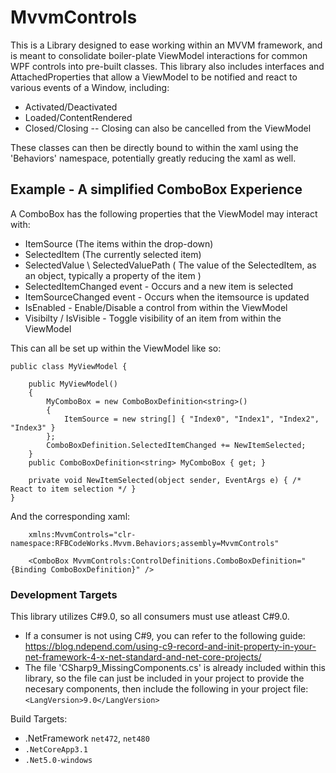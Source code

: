 # MvvmControls
 This is a Library designed to ease working within an MVVM framework, and is meant to consolidate boiler-plate ViewModel interactions for common WPF controls into pre-built classes. 
 This library also includes interfaces and AttachedProperties that allow a ViewModel to be notified and react to various events of a Window, including:
 - Activated/Deactivated
 - Loaded/ContentRendered
 - Closed/Closing -- Closing can also be cancelled from the ViewModel
 
 These classes can then be directly bound to within the xaml using the 'Behaviors' namespace, potentially greatly reducing the xaml as well.
 
 ## Example - A simplified ComboBox Experience
 
A ComboBox has the following properties that the ViewModel may interact with:
 
- ItemSource (The items within the drop-down)
- SelectedItem (The currently selected item)
- SelectedValue \ SelectedValuePath ( The value of the SelectedItem, as an object, typically a property of the item )
- SelectedItemChanged event - Occurs and a new item is selected
- ItemSourceChanged event - Occurs when the itemsource is updated
- IsEnabled - Enable/Disable a control from within the ViewModel
- Visibilty / IsVisible - Toggle visibility of an item from within the ViewModel
  
  
 This can all be set up within the ViewModel like so:
```
public class MyViewModel {

	public MyViewModel()
	{
		MyComboBox = new ComboBoxDefinition<string>()
		{
			ItemSource = new string[] { "Index0", "Index1", "Index2", "Index3" }
		};
		ComboBoxDefinition.SelectedItemChanged += NewItemSelected;
	}
	public ComboBoxDefinition<string> MyComboBox { get; }

	private void NewItemSelected(object sender, EventArgs e) { /* React to item selection */ } 
}
```	
And the corresponding xaml:
```
	xmlns:MvvmControls="clr-namespace:RFBCodeWorks.Mvvm.Behaviors;assembly=MvvmControls"

	<ComboBox MvvmControls:ControlDefinitions.ComboBoxDefinition="{Binding ComboBoxDefinition}" />
```

### Development Targets

This library utilizes C#9.0, so all consumers must use atleast C#9.0.
- If a consumer is not using C#9, you can refer to the following guide: https://blog.ndepend.com/using-c9-record-and-init-property-in-your-net-framework-4-x-net-standard-and-net-core-projects/
 - The file 'CSharp9_MissingComponents.cs' is already included within this library, so the file can just be included in your project to provide the necesary components, then include the following in your project file: `<LangVersion>9.0</LangVersion>`

Build Targets:
- .NetFramework `net472`, `net480`
- `.NetCoreApp3.1`
- `.Net5.0-windows`

